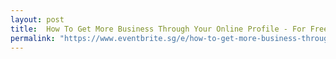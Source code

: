 ```yaml
---
layout: post
title:  How To Get More Business Through Your Online Profile - For Freelancers
permalink: "https://www.eventbrite.sg/e/how-to-get-more-business-through-your-online-profile-for-freelancers-tickets-48828555524?aff"
---
```

